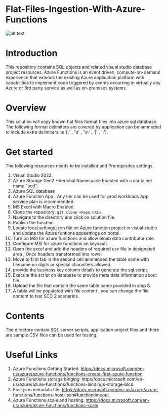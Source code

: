 # Flat-Files-Ingestion-With-Azure-Functions

![alt text](https://github.com/datalonewarrior/Flat-Files-Ingestion-With-Azure-Functions/blob/master/Az_Function_Event_Driven_V1.png?raw=true)

# Introduction
This repository contains SQL objects and related visual studio database project resources.
Azure Functions is an event driven, compute-on-demand experience that extends the existing Azure application platform with capabilities to implement code triggered by events occurring in virtually any Azure or 3rd party service as well as on-premises systems. 

# Overview
This solution will copy known flat files format files into azure sql database. The following format delimiters are covered by application can be ammeded to include extra delimiters i:e (',' , '\t' , '\n' , '|' , ';').

# Get started
The following resources needs to be installed and Prerequisites settings.

1.	Visual Studio 2022.
2.	Azure Storage Gen2 Hirerichal Namespace Enabled with a container name "scd".
3. Azure SQL database
4. Azure Function App , Any tier can be used for prod workloads App service plan is recommended.
5. MS Excel with Macro Enabled.
6. Clone the repository: `git clone <Repo URL>`.
7. Navigate to the directory and click on solution file.
8. Publish the function.
9. Locate local.settings.json file on Azure function project in visual studio and update the Azure funtions appsettings on portal.
10. Turn on MSI for azure functions and allow bloab data contributor role.
11. Configure MSI for azure functions on keyvault.
12. Open the excel and add the headers of required csv file in designated area , Once headers transformed into rows.
13. Move to first tab in the second cell ammended the table name with filename no digits or special characters allowed.
14. provide the business key column details to generate the sql script.
15. Execute the script on database to provide meta data information about file.
16. Upload the file that contain the same table name provided in step 8.
17. A table will be populated with file content , you can change the file content to test SCD 2 scenarios.

# Contents
The directory contain SQL server scripts, application project files and there are sample CSV files can be used for testing.

#  Useful Links 
 1. Azure Functions Getting Started: https://docs.microsoft.com/en-us/azure/azure-functions/functions-create-first-azure-function
 2. Azure Functions storage binging: https//docs.microsoft.com/en-us/azure/azure-functions/functions-bindings-storage-blob 
 4. host.json metadata file: https://docs.microsoft.com/en-us/azure/azure-functions/functions-host-json#functiontimeout
 5. Azure Functions scale and hosting: https://docs.microsoft.com/en-us/azure/azure-functions/functions-scale
 

